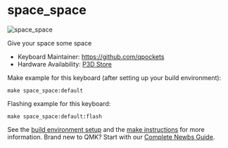 # space_space

![space_space](https://i.imgur.com/SxjhzIM.jpg)

Give your space some space  

* Keyboard Maintainer: https://github.com/qpockets
* Hardware Availability: [P3D Store](https://p3dstore.com/products/space-space-acrylic-case?_pos=21&_sid=c75de6a78&_ss=r&variant=39907740844216)

Make example for this keyboard (after setting up your build environment):

    make space_space:default

Flashing example for this keyboard:

    make space_space:default:flash

See the [build environment setup](https://docs.qmk.fm/#/getting_started_build_tools) and the [make instructions](https://docs.qmk.fm/#/getting_started_make_guide) for more information. Brand new to QMK? Start with our [Complete Newbs Guide](https://docs.qmk.fm/#/newbs).

